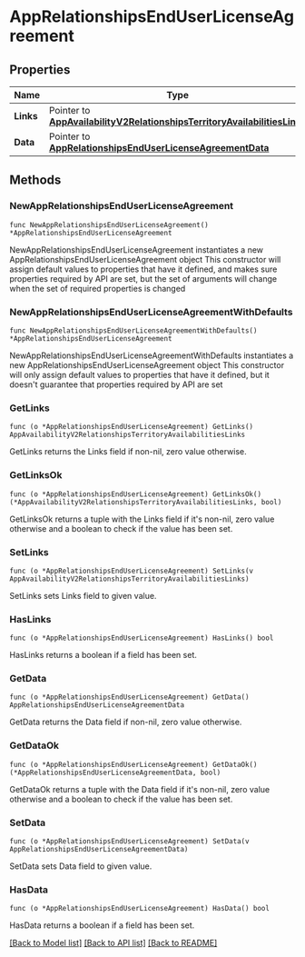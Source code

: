 # AppRelationshipsEndUserLicenseAgreement

## Properties

Name | Type | Description | Notes
------------ | ------------- | ------------- | -------------
**Links** | Pointer to [**AppAvailabilityV2RelationshipsTerritoryAvailabilitiesLinks**](AppAvailabilityV2RelationshipsTerritoryAvailabilitiesLinks.md) |  | [optional] 
**Data** | Pointer to [**AppRelationshipsEndUserLicenseAgreementData**](AppRelationshipsEndUserLicenseAgreementData.md) |  | [optional] 

## Methods

### NewAppRelationshipsEndUserLicenseAgreement

`func NewAppRelationshipsEndUserLicenseAgreement() *AppRelationshipsEndUserLicenseAgreement`

NewAppRelationshipsEndUserLicenseAgreement instantiates a new AppRelationshipsEndUserLicenseAgreement object
This constructor will assign default values to properties that have it defined,
and makes sure properties required by API are set, but the set of arguments
will change when the set of required properties is changed

### NewAppRelationshipsEndUserLicenseAgreementWithDefaults

`func NewAppRelationshipsEndUserLicenseAgreementWithDefaults() *AppRelationshipsEndUserLicenseAgreement`

NewAppRelationshipsEndUserLicenseAgreementWithDefaults instantiates a new AppRelationshipsEndUserLicenseAgreement object
This constructor will only assign default values to properties that have it defined,
but it doesn't guarantee that properties required by API are set

### GetLinks

`func (o *AppRelationshipsEndUserLicenseAgreement) GetLinks() AppAvailabilityV2RelationshipsTerritoryAvailabilitiesLinks`

GetLinks returns the Links field if non-nil, zero value otherwise.

### GetLinksOk

`func (o *AppRelationshipsEndUserLicenseAgreement) GetLinksOk() (*AppAvailabilityV2RelationshipsTerritoryAvailabilitiesLinks, bool)`

GetLinksOk returns a tuple with the Links field if it's non-nil, zero value otherwise
and a boolean to check if the value has been set.

### SetLinks

`func (o *AppRelationshipsEndUserLicenseAgreement) SetLinks(v AppAvailabilityV2RelationshipsTerritoryAvailabilitiesLinks)`

SetLinks sets Links field to given value.

### HasLinks

`func (o *AppRelationshipsEndUserLicenseAgreement) HasLinks() bool`

HasLinks returns a boolean if a field has been set.

### GetData

`func (o *AppRelationshipsEndUserLicenseAgreement) GetData() AppRelationshipsEndUserLicenseAgreementData`

GetData returns the Data field if non-nil, zero value otherwise.

### GetDataOk

`func (o *AppRelationshipsEndUserLicenseAgreement) GetDataOk() (*AppRelationshipsEndUserLicenseAgreementData, bool)`

GetDataOk returns a tuple with the Data field if it's non-nil, zero value otherwise
and a boolean to check if the value has been set.

### SetData

`func (o *AppRelationshipsEndUserLicenseAgreement) SetData(v AppRelationshipsEndUserLicenseAgreementData)`

SetData sets Data field to given value.

### HasData

`func (o *AppRelationshipsEndUserLicenseAgreement) HasData() bool`

HasData returns a boolean if a field has been set.


[[Back to Model list]](../README.md#documentation-for-models) [[Back to API list]](../README.md#documentation-for-api-endpoints) [[Back to README]](../README.md)


